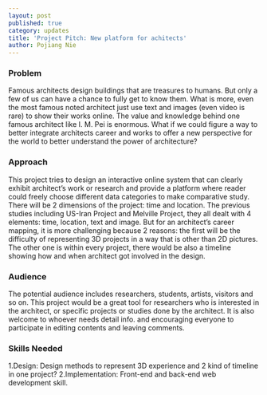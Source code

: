 ```yaml
---
layout: post
published: true
category: updates
title: 'Project Pitch: New platform for achitects'
author: Pojiang Nie
---
```

### Problem

Famous architects design buildings that are treasures to humans. But only a few of us can have a chance to fully get to know them. What is more, even the most famous noted architect just use text and images (even video is rare) to show their works online. The value and knowledge behind one famous architect like I. M. Pei is enormous. What if we could figure a way to better integrate architects career and works to offer a new perspective for the world to better understand the power of architecture?

### Approach

This project tries to design an interactive online system that can clearly exhibit architect’s work or research and provide a platform where reader could freely choose different data categories to make comparative study. There will be 2 dimensions of the project: time and location. The previous studies including US-Iran Project and Melville Project, they all dealt with 4 elements: time, location, text and image. But for an architect’s career mapping, it is more challenging because 2 reasons: the first will be the difficulty of representing 3D projects in a way that is other than 2D pictures. The other one is within every project, there would be also a timeline showing how and when architect got involved in the design. 

### Audience

The potential audience includes researchers, students, artists, visitors and so on.
This project would be a great tool for researchers who is interested in the architect, or specific projects or studies done by the architect. It is also welcome to whoever needs detail info. and encouraging everyone to participate in editing contents and leaving comments. 

### Skills Needed

1.Design: Design methods to represent 3D experience and 2 kind of timeline in one project?
2.Implementation: Front-end and back-end web development skill.
